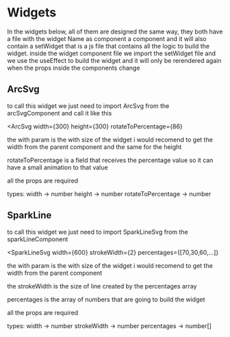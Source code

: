 # Widgets

In the widgets below, all of them are designed the same way, they both have a file with the widget Name as component a component and it will also contain a setWidget that is a js file that contains all the logic to build the widget. inside the widget component file we import the setWidget file and we use the useEffect to build the widget and it will only be rerendered again when the props inside the components change 

## ArcSvg

to call this widget we just need to import ArcSvg from the arcSvgComponent and call it like this

<ArcSvg width={300} height={300} rotateToPercentage={86}  

the with param is the with size of the widget i would recomend to get the width from the parent component and the same for the height 

rotateToPercentage is a field that receives the percentage value so it can have a small animation to that value 

all the props are required

types: 
        width -> number
        height -> number
        rotateToPercentage -> number


## SparkLine

to call this widget we just need to import SparkLineSvg from the sparkLineComponent 

<SparkLineSvg width={600} strokeWidth={2} percentages={[70,30,60,...]}


the with param is the with size of the widget i would recomend to get the width from the parent component 

the strokeWidth is the size of line created by the percentages array 

percentages is the array of numbers that are going to build the widget 

all the props are required

types: 
        width -> number
        strokeWidth -> number
        percentages -> number[]


